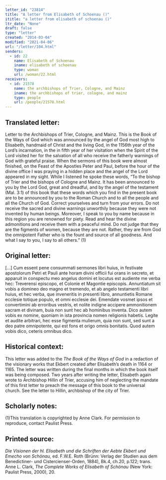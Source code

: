 ```yaml
---
letter_id: "23814"
title: "A letter from Elisabeth of Schoenau ()"
ititle: "a letter from elisabeth of schoenau ()"
ltr_date: "None"
draft: false
type: "letter"
created: "2014-03-04"
modified: "2021-04-06"
url: "/letter/104.html"
senders:
  - id: 22
    name: Elisabeth of Schoenau
    iname: elisabeth of schoenau
    type: woman
    url: /woman/22.html
receivers:
  - id: 21578
    name: the archbishops of Trier, Cologne, and Mainz
    iname: the archbishops of trier, cologne, and mainz
    type: people
    url: /people/21578.html
---
```

<h2> Translated letter:</h2>Letter to the Archbishops of Trier, Cologne, and Mainz.
This is the Book of the Ways of God which was announced by the angel of God most high to Elisabeth, handmaid of Christ and the living God, in the 1156th year of the Lord’s incarnation, in the in fifth year of her visitation when the Spirit of the Lord visited her for the salvation of all who receive the fatherly warnings of God with grateful praise.
When the sermons of this book were almost finished, on the Feast of the Apostles Peter and Paul, before the hour of the divine office I was praying in a hidden place and the angel of the Lord appeared in my sight.  While I listened he spoke these words, “To the bishop of Trier and the bishops of Cologne and Mainz.  It has been announced to you by the Lord God, great and dreadful, and by the angel of the testament (Mal. 3:1) of this book that these words which you find in the present book are to be announced by you to the Roman Church and to all the people and all the Church of God.  Correct yourselves and turn from your errors.  Do not receive the sacred and divine warnings unworthily because they were not invented by human beings.  Moreover, I speak to you by name because in this region you are renowned for piety.  Read and hear the divine admonitions and receive them with a peaceful mind.  Do not judge that they are the figments of women, because they are not.  Rather, they are from God the omnipotent Father who is the fount and source of all goodness.  And what I say to you, I say to all others.” (1)
<h2 class="mt-4"> Original letter:</h2>[...]  Cum essent pene consummati sermones libri huius, in festivate apostolorum Petri et Pauli ante horam divini officii fui orans in secreto, et apparuit in conspectu meo angelus domini et locutus est audiente me verba hec:  Treverensi episcopo, et Colonie et Magontie episcopis.  Annuntiatum sit vobis a domineo deo magno et tremendo, et ab angelo testamenti libri huius, et hec verba, que inveneritis in presenti libro, annuntietis Romane ecclesie totique populo, et omni ecclesie dei.  Emendate vosmet ipsos et convertimini ab erroribus vestris, et nolite indigne accipere ammonitionem sacram et divinam, buia non sunt hec ab hominibus inventa.  Dico autem vobis ex nomine, quoniam in ista provincia nomen religionis habetis.  Legite et audite arbitrari, hec esse figmenta mulierum, quia non sunt, sed sunt a deo patre omnipotente, qui est fons et origo omnis bonitatis.  Quod autem vobis dico, ceteris omnibus dico.
<h2 class="mt-4"> Historical context:</h2><p>This letter was added to the <em>The Book of the Ways of God</em> in a redaction of the visionary works that Ekbert created after Elisabeth’s death in 1164 or 1165. The letter was written during the final months in which the book itself was being composed. Two years after writing the letter, Elisabeth again wrote to Archbishop Hillin of Trier, accusing him of neglecting the mandate of this first letter to preach the message of this book to the universal church. See the letter to Hillin, archbishop of the city of Trier.</p><h2 class="mt-4"> Scholarly notes:</h2>(1)This translation is copyrighted by Anne Clark.  For permission to reproduce, contact Paulist Press.
<h2 class="mt-4"> Printed source:</h2><p><em>Die Visionen der hl. Elisabeth und die Schriften der Aebte Ekbert und Emecho von Schönau,</em> ed. F.W.E. Roth (Brünn: Verlag der Studien aus dem Benedictiner- und Cistercienser-Orden, 1884), Bk.4, ch.20, p.122; trans. Anne L. Clark, <em>The Complete Works of Elisabeth of Schönau</em> (New York: Paulist Press, 2000), 20.</p>